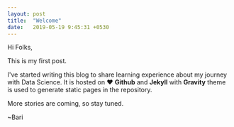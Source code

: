 ```yaml
---
layout: post
title:  "Welcome"
date:   2019-05-19 9:45:31 +0530
---
```

Hi Folks,

This is my first post.

I've started writing this blog to share learning experience about my journey with Data Science. It is hosted on ❤ **Github** and **Jekyll** with **Gravity** theme is used to generate static pages in the repository.

More stories are coming, so stay tuned.

 ~Bari
